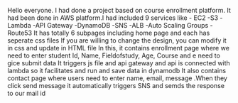 Hello everyone. I had done a project based on course enrollment platform. 
It had been done in AWS platform.I had included 9 services like 
            - EC2          -S3             -Lambda              -API Gateway             -DynamoDB
            -SNS           -ALB            -Auto Scaling Groups              -Route53
It has totally 6 subpages including home page and each has seperate css files
If you are willing to change the design,  you can modify it in css and update in HTML file
In this, it contains enrollment page where we need to enter student Id, Name, Fieldofstudy, Age, Course and e need to gice submit data
It triggers js file and api gateway and api is connected with lambda so it facilitates and run and save data in dynamodb
It also contains contact page where users need to enter name, email, message .When they click send message it automatically triggers SNS and semds the response to our mail id
            
    
